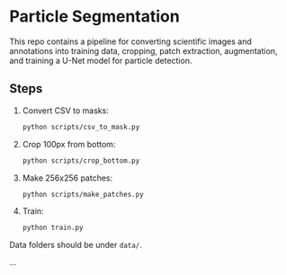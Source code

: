 # Particle Segmentation

This repo contains a pipeline for converting scientific images and annotations into training data, cropping, patch extraction, augmentation, and training a U-Net model for particle detection.

## Steps

1. Convert CSV to masks:
    ```bash
    python scripts/csv_to_mask.py
    ```

2. Crop 100px from bottom:
    ```bash
    python scripts/crop_bottom.py
    ```

3. Make 256x256 patches:
    ```bash
    python scripts/make_patches.py
    ```

4. Train:
    ```bash
    python train.py
    ```

Data folders should be under `data/`.

...